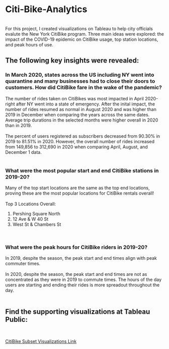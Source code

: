 # Citi-Bike-Analytics
<br>
For this project, I created visualizations on Tableau to help city officials evalute the New York CitiBike program. Three main ideas were explored: the impact of the COVID-19 epidemic on CitiBike usage, top station locations, and peak hours of use. <br>

## The following key insights were revealed:<br>
### In March 2020, states across the US including NY went into quarantine and many businesses had to close their doors to customers. How did CitiBike fare in the wake of the pandemic?<br>
The number of rides taken on CitiBikes was most impacted in April 2020-right after NY went into a state of emergency. After the inital impact, the number of rides resumed as normal in August 2020 and was higher than 2019 in December when comparing the years across the same dates. Average trip durations in the selected months were higher overall in 2020 than in 2019.<br>
<br>
The percent of users registered as subscribers decreased from 90.30% in 2019 to 81.51% in 2020. However, the overall number of rides increased from 149,856 to 312,690 in 2020 when comparing April, August, and December 1 data.<br>
<br>

### What were the most popular start and end CitiBike stations in 2019-20?<br>
Many of the top start locations are the same as the top end locations, proving these are the most popular locations for CitiBike rentals overall!<br>
<br>
Top 3 Locations Overall: <br>

1. Pershing Square North<br>
2. 12 Ave & W 40 St<br>
3. West St & Chambers St<br>
<br>

### What were the peak hours for CitiBike riders in 2019-20?<br>
In 2019, despite the season, the peak start and end times align with peak commuter times.<br>
<br>
In 2020, despite the season, the peak start and end times are not as concentrated as they were in 2019 to commute times. The hours of the day users are starting and ending their rides is more spreadout throughout the day.<br>
<br>

## Find the supporting visualizations at Tableau Public: 
<br>

[CitiBike Subset Visualizations Link](https://public.tableau.com/profile/yeni8144#!/vizhome/CitiBikeSubset/Story1) 
<br>
